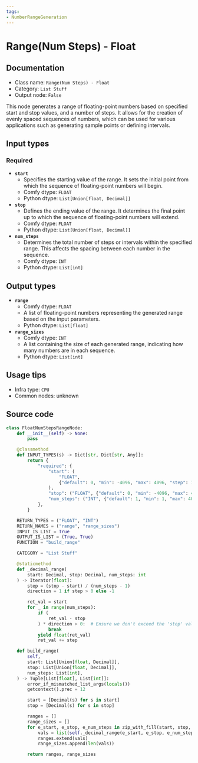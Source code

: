 ```yaml
---
tags:
- NumberRangeGeneration
---
```


# Range(Num Steps) - Float
## Documentation
- Class name: `Range(Num Steps) - Float`
- Category: `List Stuff`
- Output node: `False`

This node generates a range of floating-point numbers based on specified start and stop values, and a number of steps. It allows for the creation of evenly spaced sequences of numbers, which can be used for various applications such as generating sample points or defining intervals.
## Input types
### Required
- **`start`**
    - Specifies the starting value of the range. It sets the initial point from which the sequence of floating-point numbers will begin.
    - Comfy dtype: `FLOAT`
    - Python dtype: `List[Union[float, Decimal]]`
- **`stop`**
    - Defines the ending value of the range. It determines the final point up to which the sequence of floating-point numbers will extend.
    - Comfy dtype: `FLOAT`
    - Python dtype: `List[Union[float, Decimal]]`
- **`num_steps`**
    - Determines the total number of steps or intervals within the specified range. This affects the spacing between each number in the sequence.
    - Comfy dtype: `INT`
    - Python dtype: `List[int]`
## Output types
- **`range`**
    - Comfy dtype: `FLOAT`
    - A list of floating-point numbers representing the generated range based on the input parameters.
    - Python dtype: `List[float]`
- **`range_sizes`**
    - Comfy dtype: `INT`
    - A list containing the size of each generated range, indicating how many numbers are in each sequence.
    - Python dtype: `List[int]`
## Usage tips
- Infra type: `CPU`
- Common nodes: unknown


## Source code
```python
class FloatNumStepsRangeNode:
    def __init__(self) -> None:
        pass

    @classmethod
    def INPUT_TYPES(s) -> Dict[str, Dict[str, Any]]:
        return {
            "required": {
                "start": (
                    "FLOAT",
                    {"default": 0, "min": -4096, "max": 4096, "step": 1},
                ),
                "stop": ("FLOAT", {"default": 0, "min": -4096, "max": 4096, "step": 1}),
                "num_steps": ("INT", {"default": 1, "min": 1, "max": 4096, "step": 1}),
            },
        }

    RETURN_TYPES = ("FLOAT", "INT")
    RETURN_NAMES = ("range", "range_sizes")
    INPUT_IS_LIST = True
    OUTPUT_IS_LIST = (True, True)
    FUNCTION = "build_range"

    CATEGORY = "List Stuff"

    @staticmethod
    def _decimal_range(
        start: Decimal, stop: Decimal, num_steps: int
    ) -> Iterator[float]:
        step = (stop - start) / (num_steps - 1)
        direction = 1 if step > 0 else -1

        ret_val = start
        for _ in range(num_steps):
            if (
                ret_val - stop
            ) * direction > 0:  # Ensure we don't exceed the 'stop' value
                break
            yield float(ret_val)
            ret_val += step

    def build_range(
        self,
        start: List[Union[float, Decimal]],
        stop: List[Union[float, Decimal]],
        num_steps: List[int],
    ) -> Tuple[List[float], List[int]]:
        error_if_mismatched_list_args(locals())
        getcontext().prec = 12

        start = [Decimal(s) for s in start]
        stop = [Decimal(s) for s in stop]

        ranges = []
        range_sizes = []
        for e_start, e_stop, e_num_steps in zip_with_fill(start, stop, num_steps):
            vals = list(self._decimal_range(e_start, e_stop, e_num_steps))
            ranges.extend(vals)
            range_sizes.append(len(vals))

        return ranges, range_sizes

```
